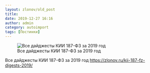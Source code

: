 ```yaml
---
layout: zlonov/old_post
title: 
date: 2019-12-27 16:16
author: admin
category: autoimport
tags: [Постинки]
---
```

<!-- wp:image {"id":73707,"sizeSlug":"large"} -->
<figure class="wp-block-image size-large"><img src="/assets/uploads/Все-дайджесты-КИИ-187-ФЗ-за-2019-год.jpeg" alt="Все дайджесты КИИ 187-ФЗ за 2019 год" class="wp-image-73707"/><figcaption>Все дайджесты КИИ 187-ФЗ за 2019 год</figcaption></figure>
<!-- /wp:image -->


Все дайджесты КИИ 187-ФЗ за 2019 год <a href="https://zlonov.ru/kii-187-fz-digests-2019/">https://zlonov.ru/kii-187-fz-digests-2019/</a>

